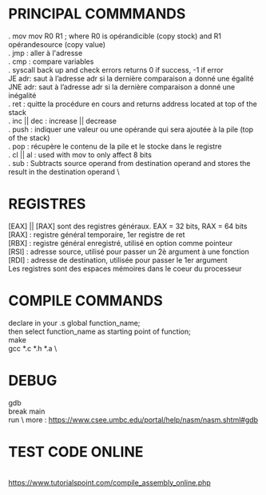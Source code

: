 # PRINCIPAL COMMMANDS

. mov 
mov R0 R1 ; where R0 is opérandicible (copy stock) and R1 opérandesource (copy value)
\
. jmp : aller à l'adresse
\
. cmp : compare variables
\
. syscall
back up and check errors
returns 0 if success, -1 if error
\
JE adr: saut à l’adresse adr si la dernière comparaison a donné une égalité
\
JNE adr: saut à l’adresse adr si la dernière comparaison a donné une inégalité
\
. ret : quitte la procédure en cours and returns address located at top of the stack
\
. inc || dec : increase || decrease
\
. push : indiquer une valeur ou une opérande qui sera ajoutée à la pile (top of the stack)
\
. pop : récupère le contenu de la pile et le stocke dans le registre
\
. cl || al : used with mov to only affect 8 bits
\
. sub :
Subtracts source operand from destination operand and stores the result in the destination operand
\

# REGISTRES
[EAX] || [RAX] sont des registres généraux. EAX = 32 bits, RAX = 64 bits
\
[RAX] : registre général temporaire, 1er registre de ret
\
[RBX] : registre général enregistré, utilisé en option comme pointeur
\
[RSI] : adresse source, utilisé pour passer un 2è argument à une fonction
\
[RDI] : adresse de destination, utilisée pour passer le 1er argument
\
Les registres sont des espaces mémoires dans le coeur du processeur

# COMPILE COMMANDS
declare in your .s global function_name;
\
then select function_name as starting point of function;
\
make
\
gcc *.c *.h *.a
\

# DEBUG
gdb <exe>
\
break main
\
run
\ more : https://www.csee.umbc.edu/portal/help/nasm/nasm.shtml#gdb

# TEST CODE ONLINE
\
https://www.tutorialspoint.com/compile_assembly_online.php

